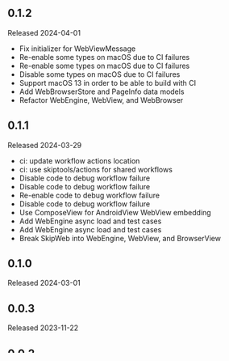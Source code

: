 ## 0.1.2

Released 2024-04-01

  - Fix initializer for WebViewMessage
  - Re-enable some types on macOS due to CI failures
  - Re-enable some types on macOS due to CI failures
  - Disable some types on macOS due to CI failures
  - Support macOS 13 in order to be able to build with CI
  - Add WebBrowserStore and PageInfo data models
  - Refactor WebEngine, WebView, and WebBrowser

## 0.1.1

Released 2024-03-29

  - ci: update workflow actions location
  - ci: use skiptools/actions for shared workflows
  - Disable code to debug workflow failure
  - Disable code to debug workflow failure
  - Re-enable code to debug workflow failure
  - Disable code to debug workflow failure
  - Use ComposeView for AndroidView WebView embedding
  - Add WebEngine async load and test cases
  - Add WebEngine async load and test cases
  - Break SkipWeb into WebEngine, WebView, and BrowserView

## 0.1.0

Released 2024-03-01


## 0.0.3

Released 2023-11-22


## 0.0.2

Released 2023-11-22


